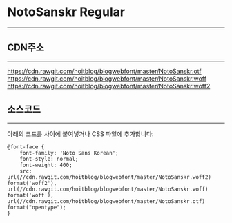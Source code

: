 # NotoSanskr Regular
---

## CDN주소
---
https://cdn.rawgit.com/hoitblog/blogwebfont/master/NotoSanskr.otf  
https://cdn.rawgit.com/hoitblog/blogwebfont/master/NotoSanskr.woff  
https://cdn.rawgit.com/hoitblog/blogwebfont/master/NotoSanskr.woff2

## 소스코드
---
아래의 코드를 <style>과 </style> 사이에 붙여넣거나 CSS 파일에 추가합니다:  
<pre><code>@font-face {
	font-family: 'Noto Sans Korean';
	font-style: normal;
	font-weight: 400;
	src: url(//cdn.rawgit.com/hoitblog/blogwebfont/master/NotoSanskr.woff2) format('woff2'), url(//cdn.rawgit.com/hoitblog/blogwebfont/master/NotoSanskr.woff) format('woff'), url(//cdn.rawgit.com/hoitblog/blogwebfont/master/NotoSanskr.otf) format("opentype");
}</code></pre>
